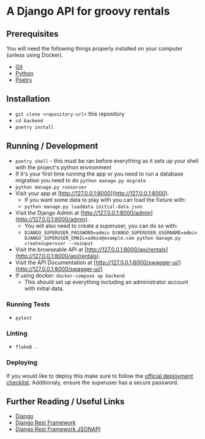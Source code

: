 # A Django API for groovy rentals

## Prerequisites

You will need the following things properly installed on your computer (unless using Docker).

- [Git](https://git-scm.com/)
- [Python](https://www.python.org/)
- [Poetry](https://python-poetry.org/)

## Installation

- `git clone <repository-url>` this repository
- `cd backend`
- `poetry install`

## Running / Development

- `poetry shell` - this must be ran before everything as it sets up your shell with the project's python environment
- If it's your first time running the app or you need to run a database migration you need to do `python manage.py migrate`
- `python manage.py runserver`
- Visit your app at [http://127.0.0.1:8000](http://127.0.0.1:8000).
  - If you want some data to play with you can load the fixture with:
  - `python manage.py loaddata initial-data.json`
- Visit the Django Admin at [http://127.0.0.1:8000/admin](http://127.0.0.1:8000/admin).
  - You will also need to create a superuser, you can do so with:
  - `DJANGO_SUPERUSER_PASSWORD=admin DJANGO_SUPERUSER_USERNAME=admin DJANGO_SUPERUSER_EMAIL=admin@example.com python manage.py createsuperuser --noinput`
- Visit the browseable API at [http://127.0.0.1:8000/api/rentals](http://127.0.0.1:8000/api/rentals).
- Visit the API Documentation at [http://127.0.0.1:8000/swagger-ui/](http://127.0.0.1:8000/swagger-ui/)
- If using docker: `docker-compose up backend`
  - This should set up everything including an administrator account with initial data.

### Running Tests

- `pytest`

### Linting

- `flake8 .`

### Deploying

If you would like to deploy this make sure to follow the [official deployment checklist](https://docs.djangoproject.com/en/3.2/howto/deployment/checklist/). Additionaly, ensure the superuser has a secure password.

## Further Reading / Useful Links

- [Django](https://docs.djangoproject.com/en/3.2/)
- [Django Rest Framework](https://www.django-rest-framework.org/)
- [Django Rest Framework JSONAPI](https://github.com/django-json-api/django-rest-framework-json-api)
